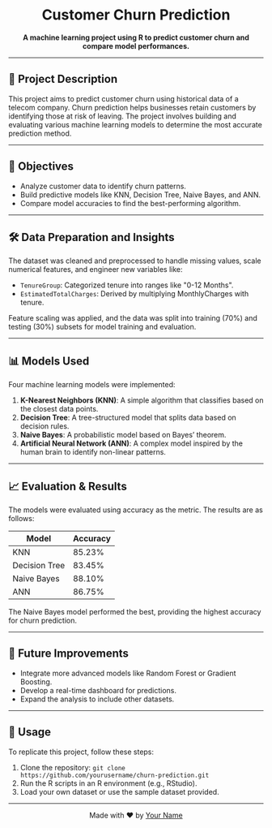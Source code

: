 <h1 align="center">Customer Churn Prediction</h1>

<p align="center">
  <strong>A machine learning project using R to predict customer churn and compare model performances.</strong>
</p>

---

## 📖 Project Description
This project aims to predict customer churn using historical data of a telecom company. Churn prediction helps businesses retain customers by identifying those at risk of leaving. The project involves building and evaluating various machine learning models to determine the most accurate prediction method.

---

## 🎯 Objectives
<ul>
  <li>Analyze customer data to identify churn patterns.</li>
  <li>Build predictive models like KNN, Decision Tree, Naive Bayes, and ANN.</li>
  <li>Compare model accuracies to find the best-performing algorithm.</li>
</ul>

---

## 🛠️ Data Preparation and Insights
<p>The dataset was cleaned and preprocessed to handle missing values, scale numerical features, and engineer new variables like:</p>
<ul>
  <li><code>TenureGroup</code>: Categorized tenure into ranges like "0-12 Months".</li>
  <li><code>EstimatedTotalCharges</code>: Derived by multiplying MonthlyCharges with tenure.</li>
</ul>
<p>Feature scaling was applied, and the data was split into training (70%) and testing (30%) subsets for model training and evaluation.</p>

---

## 📊 Models Used
<p>Four machine learning models were implemented:</p>
<ol>
  <li><b>K-Nearest Neighbors (KNN)</b>: A simple algorithm that classifies based on the closest data points.</li>
  <li><b>Decision Tree</b>: A tree-structured model that splits data based on decision rules.</li>
  <li><b>Naive Bayes</b>: A probabilistic model based on Bayes’ theorem.</li>
  <li><b>Artificial Neural Network (ANN)</b>: A complex model inspired by the human brain to identify non-linear patterns.</li>
</ol>

---

## 📈 Evaluation & Results
<p>The models were evaluated using accuracy as the metric. The results are as follows:</p>

| Model           | Accuracy |
|------------------|----------|
| KNN             | 85.23%   |
| Decision Tree   | 83.45%   |
| Naive Bayes     | 88.10%   |
| ANN             | 86.75%   |

<p>The Naive Bayes model performed the best, providing the highest accuracy for churn prediction.</p>

---

## 🔗 Future Improvements
<ul>
  <li>Integrate more advanced models like Random Forest or Gradient Boosting.</li>
  <li>Develop a real-time dashboard for predictions.</li>
  <li>Expand the analysis to include other datasets.</li>
</ul>

---

## 🚀 Usage
<p>To replicate this project, follow these steps:</p>
<ol>
  <li>Clone the repository: <code>git clone https://github.com/yourusername/churn-prediction.git</code></li>
  <li>Run the R scripts in an R environment (e.g., RStudio).</li>
  <li>Load your own dataset or use the sample dataset provided.</li>
</ol>

---

<p align="center">
  Made with ❤️ by <a href="https://github.com/yourusername">Your Name</a>
</p>
